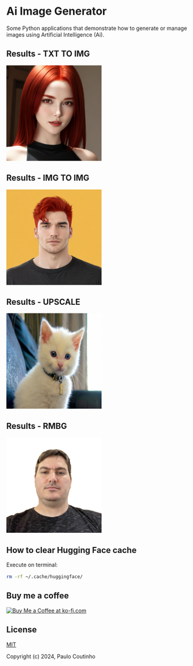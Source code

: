 # Ai Image Generator

Some Python applications that demonstrate how to generate or manage images using Artificial Intelligence (Ai).

## Results - TXT TO IMG

<a href="output-txt2img.png" target="_blank" rel="noopener noreferrer">
    <img width="250" src="output-txt2img.png" alt="txt2img">
</a>

## Results - IMG TO IMG

<a href="output-img2img.png" target="_blank" rel="noopener noreferrer">
    <img width="250" src="output-img2img.png" alt="img2img">
</a>

## Results - UPSCALE

<a href="output-upscale.png" target="_blank" rel="noopener noreferrer">
    <img width="250" src="output-upscale.png" alt="upscale">
</a>

## Results - RMBG

<a href="output-rmbg.png" target="_blank" rel="noopener noreferrer">
    <img width="250" src="output-rmbg.png" alt="rmbg">
</a>

## How to clear Hugging Face cache

Execute on terminal:

```bash
rm -rf ~/.cache/huggingface/
```

## Buy me a coffee

<a href='https://ko-fi.com/paulocoutinho' target='_blank'><img height='36' style='border:0px;height:36px;' src='https://az743702.vo.msecnd.net/cdn/kofi1.png?v=2' border='0' alt='Buy Me a Coffee at ko-fi.com' /></a>

## License

[MIT](http://opensource.org/licenses/MIT)

Copyright (c) 2024, Paulo Coutinho
